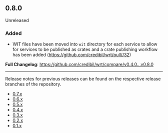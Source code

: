 ## 0.8.0

Unreleased

### Added

* WIT files have been moved into `wit` directory for each service to allow for services to be
  published as crates and a crate publishing workflow has been added
  (https://github.com/credibil/wrt/pull//32)

**Full Changelog**: https://github.com/credibil/wrt/compare/v0.4.0...v0.8.0

---

Release notes for previous releases can be found on the respective release 
branches of the repository.

<!-- ARCHIVE_START -->
* [0.7.x](https://github.com/credibil/wrt/blob/release-0.7.0/RELEASES.md)
* [0.6.x](https://github.com/credibil/wrt/blob/release-0.6.0/RELEASES.md)
* [0.5.x](https://github.com/credibil/wrt/blob/release-0.5.0/RELEASES.md)
* [0.4.x](https://github.com/credibil/wrt/blob/release-0.4.0/RELEASES.md)
* [0.3.x](https://github.com/credibil/wrt/blob/release-0.3.0/RELEASES.md)
* [0.2.x](https://github.com/credibil/wrt/blob/release-0.2.0/RELEASES.md)
* [0.1.x](https://github.com/credibil/core/blob/release-0.1.0/RELEASES.md)
